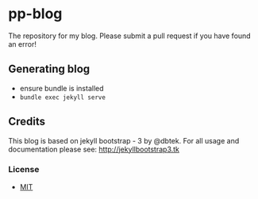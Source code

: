 # pp-blog

The repository for my blog. Please submit a pull request if you have found an error!

## Generating blog
- ensure bundle is installed
- `bundle exec jekyll serve`

## Credits

This blog is based on jekyll bootstrap - 3 by @dbtek. For all usage and documentation please see: <http://jekyllbootstrap3.tk>

### License
- [MIT](http://opensource.org/licenses/MIT)